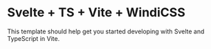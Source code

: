 # Svelte + TS + Vite + WindiCSS

This template should help get you started developing with Svelte and TypeScript in Vite.
